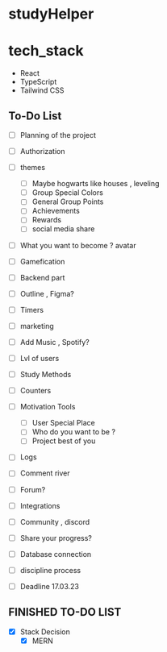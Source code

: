 # studyHelper

# tech_stack

- React
- TypeScript
- Tailwind CSS

## To-Do List

- [ ] Planning of the project
- [ ] Authorization

- [ ] themes
  - [ ]  Maybe hogwarts like houses , leveling 
  - [ ]  Group Special Colors
  - [ ] General Group Points
  - [ ] Achievements
  - [ ] Rewards
  - [ ] social media share
- [ ] What you want to become ? avatar
- [ ] Gamefication
- [ ] Backend part
- [ ] Outline , Figma?
- [ ] Timers
- [ ] marketing
- [ ] Add Music , Spotify?
- [ ] Lvl of users
- [ ] Study Methods
- [ ] Counters
- [ ] Motivation Tools
  - [ ] User Special Place
  - [ ] Who do you want to be ?
  - [ ] Project best of you
- [ ] Logs
- [ ] Comment river
- [ ] Forum?
- [ ] Integrations
- [ ] Community , discord
- [ ] Share your progress?
- [ ] Database connection
- [ ] discipline process
- [ ] Deadline 17.03.23

## FINISHED TO-DO LIST

- [x] Stack Decision
  - [x] MERN
